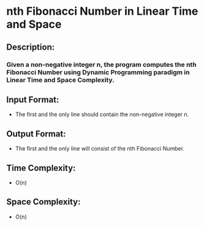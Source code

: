 # nth Fibonacci Number in Linear Time and Space
## Description:
### Given a non-negative integer n, the program computes the nth Fibonacci Number using Dynamic Programming paradigm in Linear Time and Space Complexity.
## Input Format:
* The first and the only line should contain the non-negative integer n. 
## Output Format:
* The first and the only line will consist of the nth Fibonacci Number.
## Time Complexity:
* O(n)
## Space Complexity:
* O(n)